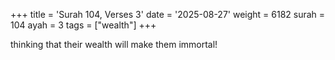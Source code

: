 +++
title = 'Surah 104, Verses 3'
date = '2025-08-27'
weight = 6182
surah = 104
ayah = 3
tags = ["wealth"]
+++

thinking that their wealth will make them immortal!